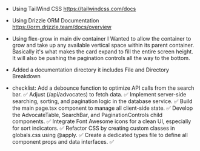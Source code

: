 - Using TailWind CSS
https://tailwindcss.com/docs

- Using Drizzle ORM Documentation
https://orm.drizzle.team/docs/overview

- Using flex-grow in main div container
I Wanted to allow the container to grow and take up any available vertical space within its parent container. Basically it's what makes the card expand to fill the entire screen height. It will also be pushing the pagination controls all the way to the bottom.

- Added a documentation directory
it includes File and Directory Breakdown

- checklist:
Add a debounce function to optimize API calls from the search bar. ✅
Adjust (/api/advocates) to fetch data. ✅
Implement server-side searching, sorting, and pagination logic in the database service. ✅
Build the main page.tsx component to manage all client-side state. ✅
Develop the AdvocateTable, SearchBar, and PaginationControls child components. ✅
Integrate Font Awesome icons for a clean UI, especially for sort indicators. ✅
Refactor CSS by creating custom classes in globals.css using @apply. ✅
Create a dedicated types file to define all component props and data interfaces. ✅